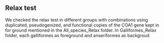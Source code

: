 ## Relax test
We checked the relax test in different groups with combinations using duplicated, pseudogenized, and functional copies of the COA1 gene kept in for ground mentioned in the All_species_Relax folder.
In Galliformes_Relax folder, each galliformes as foreground and anseriformes as backgroud 
